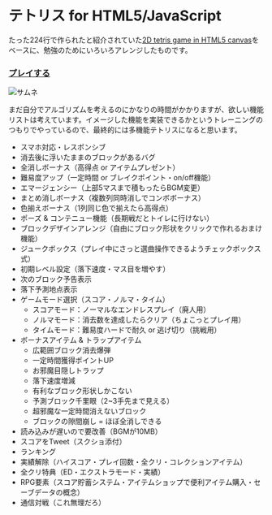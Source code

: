 # テトリス for HTML5/JavaScript

たった224行で作られたと紹介されていた[2D tetris game in HTML5 canvas](https://github.com/dionyziz/canvas-tetris)をベースに、勉強のためにいろいろアレンジしたものです。

### [プレイする](https://oekaki-hoho-ron.github.io/Tetris/)

![サムネ](https://oekaki-hoho-ron.github.io/Tetris/thumb.png)

まだ自分でアルゴリズムを考えるのにかなりの時間がかかりますが、欲しい機能リストは考えています。イメージした機能を実装できるかというトレーニングのつもりでやっているので、最終的には多機能テトリスになると思います。

- スマホ対応・レスポンシブ
- 消去後に浮いたままのブロックがあるバグ
- 全消しボーナス（高得点 or アイテムプレゼント）
- 難易度アップ（一定時間 or ブレイクポイント・on/off機能）
- エマージェンシー（上部5マスまで積もったらBGM変更）
- まとめ消しボーナス（複数列同時消しでコンボボーナス）
- 色揃えボーナス（1列同じ色で揃えたら高得点）
- ポーズ & コンテニュー機能（長期戦だとトイレに行けない）
- ブロックデザインアレンジ（自由にブロック形状をクリックで作れるおまけ機能）
- ジュークボックス（プレイ中にさっと選曲操作できるようチェックボックス式）
- 初期レベル設定（落下速度・マス目を増やす）
- 次のブロック予告表示
- 落下予測地点表示
- ゲームモード選択（スコア・ノルマ・タイム）
	- スコアモード：ノーマルなエンドレスプレイ（廃人用）
	- ノルマモード：消去数を達成したらクリア（ちょこっとプレイ用）
	- タイムモード：難易度ハードで耐久 or 逃げ切り（挑戦用）
- ボーナスアイテム & トラップアイテム
	- 広範囲ブロック消去爆弾
	- 一定時間獲得ポイントUP
	- お邪魔目隠しトラップ
	- 落下速度増減
	- 有利なブロック形状しかこない
	- 予測ブロック千里眼（2~3手先まで見える）
	- 超邪魔な一定時間消えないブロック
	- ブロックの隙間崩し = ほぼ全消しできる
- 読み込みが遅いので要改善（BGMが10MB）
- スコアをTweet（スクショ添付）
- ランキング
- 実績解除（ハイスコア・プレイ回数・全クリ・コレクションアイテム）
- 全クリ特典（ED・エクストラモード・実績）
- RPG要素（スコア貯蓄システム・アイテムショップで便利アイテム購入・セーブデータの概念）
- 通信対戦（これ無理だろ）
